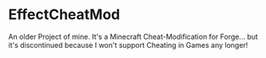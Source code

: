 # EffectCheatMod
An older Project of mine. It's a Minecraft Cheat-Modification for Forge... but it's discontinued because I won't support Cheating in Games any longer!

